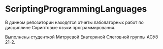 # ScriptingProgrammingLanguages
В данном репозитории находятся отчеты лаболаторных работ по дисциплине Скриптовые языки программирования.

Выполнены студенткой Митруевой Екатериной Олеговной группы АСУб 21-2.
